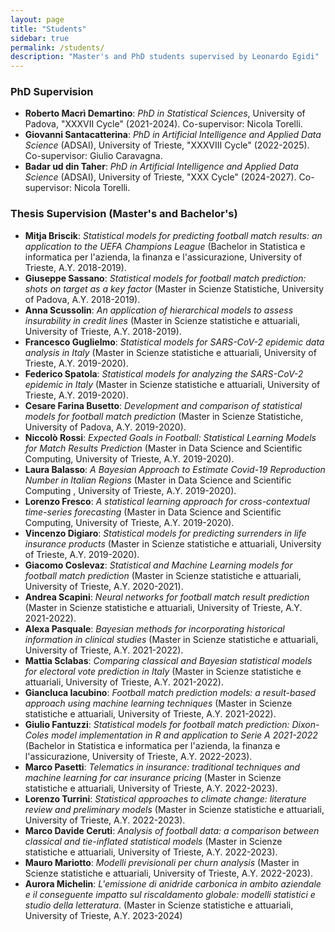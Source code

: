 ```yaml
---
layout: page
title: "Students"
sidebar: true
permalink: /students/
description: "Master's and PhD students supervised by Leonardo Egidi"
---
```


### PhD Supervision

- **Roberto Macrì Demartino**: *PhD in Statistical Sciences*, University of Padova, "XXXVII Cycle" (2021-2024). Co-supervisor: Nicola Torelli.
- **Giovanni Santacatterina**: *PhD in Artificial Intelligence and Applied Data Science* (ADSAI), University of Trieste, "XXXVIII Cycle" (2022-2025). Co-supervisor: Giulio Caravagna.
- **Badar ud din Taher**: *PhD in Artificial Intelligence and Applied Data Science* (ADSAI), University of Trieste, "XXX Cycle" (2024-2027). Co-supervisor: Nicola Torelli.

### Thesis Supervision (Master's and Bachelor's)

- **Mitja Briscik**: *Statistical models for predicting football match results: an application to the UEFA Champions League* (Bachelor in Statistica e informatica per l'azienda, la finanza e l'assicurazione, University of Trieste, A.Y. 2018-2019).
- **Giuseppe Sassano**: *Statistical models for football match prediction: shots on target as a key factor* (Master in Scienze Statistiche, University of Padova, A.Y. 2018-2019).
- **Anna Scussolin**: *An application of hierarchical models to assess insurability in credit lines* (Master in Scienze statistiche e attuariali, University of Trieste, A.Y. 2018-2019).
- **Francesco Guglielmo**: *Statistical models for SARS-CoV-2 epidemic data analysis in Italy* (Master in Scienze statistiche e attuariali, University of Trieste, A.Y. 2019-2020).
- **Federico Spatola**: *Statistical models for analyzing the SARS-CoV-2 epidemic in Italy* (Master in Scienze statistiche e attuariali, University of Trieste, A.Y. 2019-2020).
- **Cesare Farina Busetto**: *Development and comparison of statistical models for football match prediction* (Master in Scienze Statistiche, University of Padova, A.Y. 2019-2020).
- **Niccolò Rossi**: *Expected Goals in Football: Statistical Learning Models for Match Results Prediction* (Master in Data Science and Scientific Computing, University of Trieste, A.Y. 2019-2020).
- **Laura Balasso**: *A Bayesian Approach to Estimate Covid-19 Reproduction Number in Italian Regions* (Master in Data Science and Scientific Computing , University of Trieste, A.Y. 2019-2020).
- **Lorenzo Fresco**: *A statistical learning approach for cross-contextual time-series forecasting* (Master in Data Science and Scientific Computing, University of Trieste, A.Y. 2019-2020).
- **Vincenzo Digiaro**: *Statistical models for predicting surrenders in life insurance products* (Master in Scienze statistiche e attuariali, University of Trieste, A.Y. 2019-2020).
- **Giacomo Coslevaz**: *Statistical and Machine Learning models for football match prediction* (Master in Scienze statistiche e attuariali, University of Trieste, A.Y. 2020-2021).
- **Andrea Scapini**: *Neural networks for football match result prediction* (Master in Scienze statistiche e attuariali, University of Trieste, A.Y. 2021-2022).
- **Alexa Pasquale**: *Bayesian methods for incorporating historical information in clinical studies* (Master in Scienze statistiche e attuariali, University of Trieste, A.Y. 2021-2022).
- **Mattia Sclabas**: *Comparing classical and Bayesian statistical models for electoral vote prediction in Italy* (Master in Scienze statistiche e attuariali, University of Trieste, A.Y. 2021-2022).
- **Giancluca Iacubino**: *Football match prediction models: a result-based approach using machine learning techniques* (Master in Scienze statistiche e attuariali, University of Trieste, A.Y. 2021-2022).
- **Giulio Fantuzzi**: *Statistical models for football match prediction: Dixon-Coles model implementation in R and application to Serie A 2021-2022* (Bachelor in  Statistica e informatica per l'azienda, la finanza e l'assicurazione, University of Trieste, A.Y. 2022-2023).
- **Marco Pasetti**: *Telematics in insurance: traditional techniques and machine learning for car insurance pricing* (Master in Scienze statistiche e attuariali, University of Trieste, A.Y. 2022-2023).
- **Lorenzo Turrini**: *Statistical approaches to climate change: literature review and preliminary models* (Master in Scienze statistiche e attuariali, University of Trieste, A.Y. 2022-2023).
- **Marco Davide Ceruti**: *Analysis of football data: a comparison between classical and tie-inflated statistical models* (Master in Scienze statistiche e attuariali, University of Trieste, A.Y. 2022-2023).
- **Mauro Mariotto**: *Modelli previsionali per churn analysis* (Master in Scienze statistiche e attuariali, University of Trieste, A.Y. 2022-2023).
- **Aurora Michelin**: *L'emissione di anidride carbonica in ambito aziendale e il conseguente impatto sul riscaldamento globale: modelli statistici e studio della letteratura*. (Master in Scienze statistiche e attuariali, University of Trieste, A.Y. 2023-2024) 

